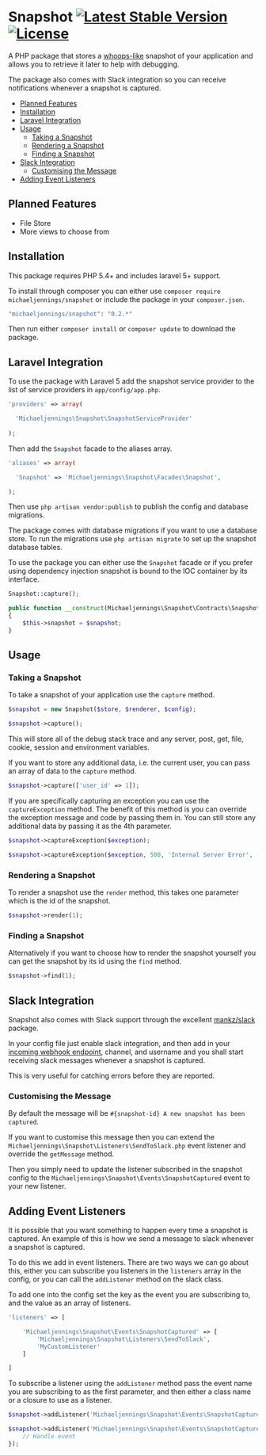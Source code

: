 # Snapshot [![Latest Stable Version](https://poser.pugx.org/michaeljennings/snapshot/v/stable)](https://packagist.org/packages/michaeljennings/snapshot) [![License](https://poser.pugx.org/michaeljennings/snapshot/license)](https://packagist.org/packages/michaeljennings/snapshot)
A PHP package that stores a [whoops-like](https://github.com/filp/whoops) snapshot of your application and allows you to retrieve it later to help with debugging.

The package also comes with Slack integration so you can receive notifications whenever a snapshot is captured.

- [Planned Features](#planned-features)
- [Installation](#installation)
- [Laravel Integration](#laravel-integration)
- [Usage](#usage)
    - [Taking a Snapshot](#taking-a-snapshot)
    - [Rendering a Snapshot](#rendering-a-snapshot)
    - [Finding a Snapshot](#finding-a-snapshot)
- [Slack Integration](#slack-integration)
    - [Customising the Message](#customising-the-message)
- [Adding Event Listeners](#adding-event-listeners)

## Planned Features

- File Store
- More views to choose from

## Installation
This package requires PHP 5.4+ and includes laravel 5+ support.

To install through composer you can either use `composer require michaeljennings/snapshot` or include the package in your `composer.json`.

```php
"michaeljennings/snapshot": "0.2.*"
```

Then run either `composer install` or `composer update` to download the package.

## Laravel Integration

To use the package with Laravel 5 add the snapshot service provider to the list of service providers in `app/config/app.php`.

```php
'providers' => array(

  'Michaeljennings\Snapshot\SnapshotServiceProvider'
  
);
```

Then add the `Snapshot` facade to the aliases array.

```php
'aliases' => array(

  'Snapshot' => 'Michaeljennings\Snapshot\Facades\Snapshot',

);
```

Then use `php artisan vendor:publish` to publish the config and database migrations. 

The package comes with database migrations if you want to use a database store. To run the migrations use `php artisan migrate` to set up the snapshot database tables.

To use the package you can either use the `Snapshot` facade or if you prefer using dependency injection snapshot is bound to the IOC container by its interface.

```php
Snapshot::capture();

public function __construct(Michaeljennings\Snapshot\Contracts\Snapshot $snapshot)
{
    $this->snapshot = $snapshot;
}
```

## Usage

### Taking a Snapshot
To take a snapshot of your application use the `capture` method.

```php
$snapshot = new Snapshot($store, $renderer, $config);

$snapshot->capture();
```

This will store all of the debug stack trace and any server, post, get, file, cookie, session and environment variables.

If you want to store any additional data, i.e. the current user, you can pass an array of data to the `capture` method.

```php
$snapshot->capture(['user_id' => 1]);
```

If you are specifically capturing an exception you can use the `captureException` method. The benefit of this method is you can override the exception message and code by passing them in. You can still store any additional data by passing it as the 4th parameter.

```php 
$snapshot->captureException($exception);

$snapshot->captureException($exception, 500, 'Internal Server Error', ['user_id' => 1]);
```

### Rendering a Snapshot
To render a snapshot use the `render` method, this takes one parameter which is the id of the snapshot.

```php
$snapshot->render(1);
```

### Finding a Snapshot

Alternatively if you want to choose how to render the snapshot yourself you can get the snapshot by its id using the `find` method.

```php
$snapshot->find(1);
```

## Slack Integration

Snapshot also comes with Slack support through the excellent [mankz/slack](https://github.com/maknz/slack/) package.

In your config file just enable slack integration, and then add in your [incoming webhook endpoint](https://my.slack.com/services/new/incoming-webhook), channel, and username and you shall start receiving slack messages whenever a snapshot is captured.
 
This is very useful for catching errors before they are reported.

### Customising the Message

By default the message will be `#{snapshot-id} A new snapshot has been captured`. 

If you want to customise this message then you can extend the `Michaeljennings\Snapshot\Listeners\SendToSlack.php` event listener and override the `getMessage` method. 

Then you simply need to update the listener subscribed in the snapshot config to the `Michaeljennings\Snapshot\Events\SnapshotCaptured` event to your new listener.

## Adding Event Listeners

It is possible that you want something to happen every time a snapshot is captured. An example of this is how we send a message to slack whenever a snapshot is captured.
  
To do this we add in event listeners. There are two ways we can go about this, either you can subscribe you listeners in the `listeners` array in the config, or you can call the `addListener` method on the slack class.

To add one into the config set the key as the event you are subscribing to, and the value as an array of listeners.

```php
'listeners' => [

    'Michaeljennings\Snapshot\Events\SnapshotCaptured' => [
        'Michaeljennings\Snapshot\Listeners\SendToSlack',
        'MyCustomListener'
    ]

]
```

To subscribe a listener using the `addListener` method pass the event name you are subscribing to as the first parameter, and then either a class name or a closure to use as a listener.

```php
$snapshot->addListener('Michaeljennings\Snapshot\Events\SnapshotCaptured', 'Michaeljennings\Snapshot\Listeners\SendToSlack');

$snapshot->addListener('Michaeljennings\Snapshot\Events\SnapshotCaptured', function($event) {
    // Handle event
});
```